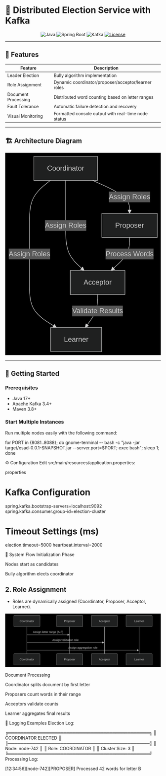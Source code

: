 # 🚀 Distributed Election Service with Kafka

<div align="center">

![Java](https://img.shields.io/badge/Java-17+-orange)
![Spring Boot](https://img.shields.io/badge/Spring_Boot-3.1-green)
![Kafka](https://img.shields.io/badge/Apache_Kafka-3.4-blue)
[![License](https://img.shields.io/badge/License-MIT-purple)](LICENSE)

</div>

---

## 🌟 Features

| Feature             | Description                                                   |
|---------------------|---------------------------------------------------------------|
| Leader Election     | Bully algorithm implementation                                |
| Role Assignment     | Dynamic coordinator/proposer/acceptor/learner roles            |
| Document Processing | Distributed word counting based on letter ranges             |
| Fault Tolerance     | Automatic failure detection and recovery                      |
| Visual Monitoring   | Formatted console output with real-time node status            |

---

## 🏗 Architecture Diagram

<p align="center">
  <img src="src/main/resources/png2.png" alt="Architecture Diagram" width="600"/>
</p>

---

## 🚦 Getting Started

### Prerequisites

- Java 17+
- Apache Kafka 3.4+
- Maven 3.8+

### Start Multiple Instances

Run multiple nodes easily with the following command:


for PORT in {8081..8088}; do
  gnome-terminal -- bash -c "java -jar target/esad-0.0.1-SNAPSHOT.jar --server.port=$PORT; exec bash";
  sleep 1;
done

⚙ Configuration
Edit src/main/resources/application.properties:

properties
# Kafka Configuration
spring.kafka.bootstrap-servers=localhost:9092
spring.kafka.consumer.group-id=election-cluster

# Timeout Settings (ms)
election.timeout=5000
heartbeat.interval=2000

🔄 System Flow
Initialization Phase

Nodes start as candidates

Bully algorithm elects coordinator

## 2. Role Assignment
- Roles are dynamically assigned (Coordinator, Proposer, Acceptor, Learner).

<p align="center">
  <img src="src/main/resources/png1.png" alt="Role Assignment Diagram" width="600"/>
</p>

Document Processing

Coordinator splits document by first letter

Proposers count words in their range

Acceptors validate counts

Learner aggregates final results

📜 Logging Examples
Election Log:


╔══════════════════════════════════════════════╗
║           COORDINATOR ELECTED               ║
╠──────────────────────────────────────────────╣
║ Node: node-742                              ║
║ Role: COORDINATOR                          ║
║ Cluster Size: 3                            ║
╚══════════════════════════════════════════════╝
Processing Log:

[12:34:56][node-742][PROPOSER] Processed 42 words for letter B

